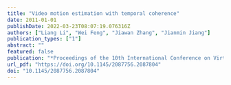 ```yaml
---
title: "Video motion estimation with temporal coherence"
date: 2011-01-01
publishDate: 2022-03-23T08:07:19.076316Z
authors: ["Liang Li", "Wei Feng", "Jiawan Zhang", "Jianmin Jiang"]
publication_types: ["1"]
abstract: ""
featured: false
publication: "*Proceedings of the 10th International Conference on Virtual Reality Continuum and its Applications in Industry, VRCAI 2011, Hong Kong, China, December 11-12, 2011*"
url_pdf: "https://doi.org/10.1145/2087756.2087804"
doi: "10.1145/2087756.2087804"
---
```


